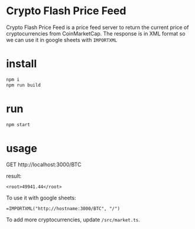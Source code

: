 # Crypto Flash Price Feed

Crypto Flash Price Feed is a price feed server to return the current price of cryptocurrencies from CoinMarketCap.
The response is in XML format so we can use it in google sheets with `IMPORTXML`

# install

```bash
npm i
npm run build
```

# run

```bash
npm start
```

# usage

GET http://localhost:3000/BTC

result:

```
<root>49941.44</root>
```

To use it with google sheets:

```
=IMPORTXML("http://hostname:3000/BTC", "/")
```

To add more cryptocurrencies, update `/src/market.ts`.
